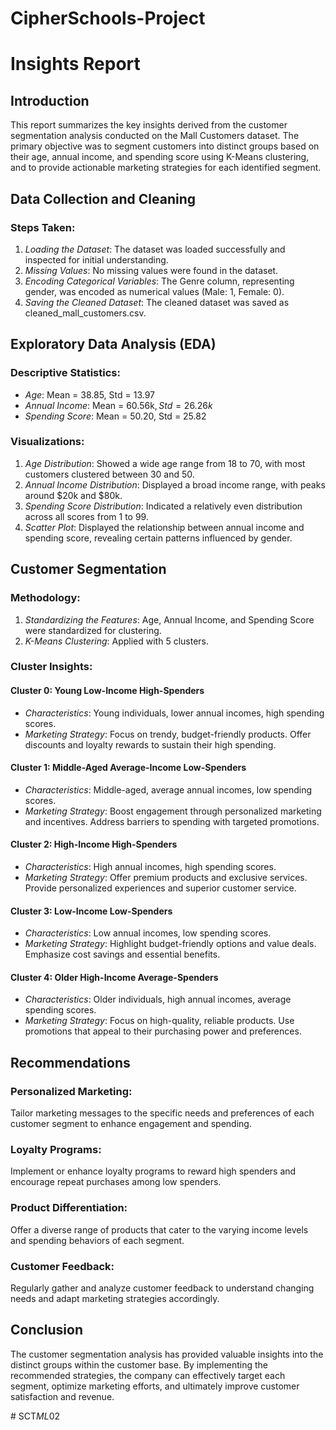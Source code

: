 ﻿# CipherSchools-Project
# Insights Report

## Introduction
This report summarizes the key insights derived from the customer segmentation analysis conducted on the Mall Customers dataset. The primary objective was to segment customers into distinct groups based on their age, annual income, and spending score using K-Means clustering, and to provide actionable marketing strategies for each identified segment.

## Data Collection and Cleaning
### Steps Taken:
1. *Loading the Dataset*: The dataset was loaded successfully and inspected for initial understanding.
2. *Missing Values*: No missing values were found in the dataset.
3. *Encoding Categorical Variables*: The Genre column, representing gender, was encoded as numerical values (Male: 1, Female: 0).
4. *Saving the Cleaned Dataset*: The cleaned dataset was saved as cleaned_mall_customers.csv.

## Exploratory Data Analysis (EDA)
### Descriptive Statistics:
- *Age*: Mean = 38.85, Std = 13.97
- *Annual Income*: Mean = 60.56k$, Std = 26.26k$
- *Spending Score*: Mean = 50.20, Std = 25.82

### Visualizations:
1. *Age Distribution*: Showed a wide age range from 18 to 70, with most customers clustered between 30 and 50.
2. *Annual Income Distribution*: Displayed a broad income range, with peaks around $20k and $80k.
3. *Spending Score Distribution*: Indicated a relatively even distribution across all scores from 1 to 99.
4. *Scatter Plot*: Displayed the relationship between annual income and spending score, revealing certain patterns influenced by gender.

## Customer Segmentation
### Methodology:
1. *Standardizing the Features*: Age, Annual Income, and Spending Score were standardized for clustering.
2. *K-Means Clustering*: Applied with 5 clusters.

### Cluster Insights:
#### Cluster 0: Young Low-Income High-Spenders
- *Characteristics*: Young individuals, lower annual incomes, high spending scores.
- *Marketing Strategy*: Focus on trendy, budget-friendly products. Offer discounts and loyalty rewards to sustain their high spending.

#### Cluster 1: Middle-Aged Average-Income Low-Spenders
- *Characteristics*: Middle-aged, average annual incomes, low spending scores.
- *Marketing Strategy*: Boost engagement through personalized marketing and incentives. Address barriers to spending with targeted promotions.

#### Cluster 2: High-Income High-Spenders
- *Characteristics*: High annual incomes, high spending scores.
- *Marketing Strategy*: Offer premium products and exclusive services. Provide personalized experiences and superior customer service.

#### Cluster 3: Low-Income Low-Spenders
- *Characteristics*: Low annual incomes, low spending scores.
- *Marketing Strategy*: Highlight budget-friendly options and value deals. Emphasize cost savings and essential benefits.

#### Cluster 4: Older High-Income Average-Spenders
- *Characteristics*: Older individuals, high annual incomes, average spending scores.
- *Marketing Strategy*: Focus on high-quality, reliable products. Use promotions that appeal to their purchasing power and preferences.

## Recommendations
### Personalized Marketing:
Tailor marketing messages to the specific needs and preferences of each customer segment to enhance engagement and spending.

### Loyalty Programs:
Implement or enhance loyalty programs to reward high spenders and encourage repeat purchases among low spenders.

### Product Differentiation:
Offer a diverse range of products that cater to the varying income levels and spending behaviors of each segment.

### Customer Feedback:
Regularly gather and analyze customer feedback to understand changing needs and adapt marketing strategies accordingly.

## Conclusion
The customer segmentation analysis has provided valuable insights into the distinct groups within the customer base. By implementing the recommended strategies, the company can effectively target each segment, optimize marketing efforts, and ultimately improve customer satisfaction and revenue.
 
#   S C T _ M L _ 0 2  
 